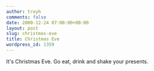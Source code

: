 ```yaml
---
author: troyh
comments: false
date: 2000-12-24 07:00:00+00:00
layout: post
slug: christmas-eve
title: Christmas Eve
wordpress_id: 1359
---
```


It's Christmas Eve. Go eat, drink and shake your presents.

